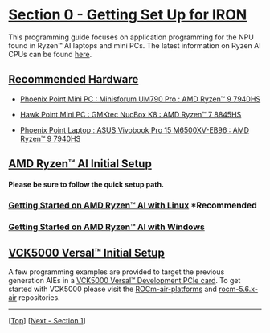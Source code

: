 <!---//===- README.md --------------------------*- Markdown -*-===//
//
// This file is licensed under the Apache License v2.0 with LLVM Exceptions.
// See https://llvm.org/LICENSE.txt for license information.
// SPDX-License-Identifier: Apache-2.0 WITH LLVM-exception
//
// Copyright (C) 2024, Advanced Micro Devices, Inc.
// 
//===----------------------------------------------------------------------===//-->

# <ins>Section 0 - Getting Set Up for IRON</ins>

This programming guide focuses on application programming for the NPU found in Ryzen™ AI laptops and mini PCs. The latest information on Ryzen AI CPUs can be found [here](https://www.amd.com/en/products/processors/consumer/ryzen-ai.html).

## <ins>Recommended Hardware</ins>

* [Phoenix Point Mini PC : Minisforum UM790 Pro : AMD Ryzen™ 9 7940HS](https://store.minisforum.com/products/minisforum-um790-pro?variant=43865372786933)

* [Hawk Point Mini PC : GMKtec NucBox K8 : AMD Ryzen™ 7 8845HS](https://www.gmktec.com/products/amd-ryzen-7-8845hs-mini-pc-nucbox-k8?spm=..product_fe40bedf-d378-40fc-a60a-54d18f1dbc53.header_1.1&variant=71118fa4-6acb-4d6e-abcb-1d3cf00e6438)

* [Phoenix Point Laptop : ASUS Vivobook Pro 15 M6500XV-EB96 : AMD Ryzen™ 9 7940HS](https://www.asus.com/us/laptops/for-creators/vivobook/asus-vivobook-pro-15-oled-m6500/)

## <ins>AMD Ryzen™ AI Initial Setup</ins>

#### **Please be sure to follow the quick setup path.**

### [Getting Started on AMD Ryzen™ AI with Linux](../../docs/buildHostLin.md) **\*Recommended**

### [Getting Started on AMD Ryzen™ AI with Windows](../../docs/buildHostWin.md)

## <ins>VCK5000 Versal™ Initial Setup</ins>

A few programming examples are provided to target the previous generation AIEs in a [VCK5000 Versal™ Development PCIe card](https://www.xilinx.com/products/boards-and-kits/vck5000.html). To get started with VCK5000 please visit the [ROCm-air-platforms](https://github.com/Xilinx/ROCm-air-platforms/tree/main) and [rocm-5.6.x-air](https://github.com/ROCm/ROCR-Runtime/tree/experimental/rocm-5.6.x-air) repositories. 

-----
[[Top](..)] [[Next - Section 1](../section-1/)]
